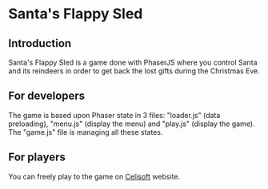 Santa's Flappy Sled
===================

Introduction
------------
Santa's Flappy Sled is a game done with PhaserJS where you control Santa and its reindeers in order to get back the lost gifts during the Christmas Eve.

For developers
--------------
The game is based upon Phaser state in 3 files: "loader.js" (data preloading), "menu.js" (display the menu) and "play.js" (display the game). The "game.js" file is managing all these states.

For players
-----------
You can freely play to the game on [Celisoft](http://www.celisoft.com/games/sfs.php) website.
